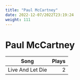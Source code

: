 ```yaml
---
title: "Paul McCartney"
date: 2022-12-07/2022T23:19:24
weight: 111
---
```


# Paul McCartney

 Song | Plays 
----- | -----:
Live And Let Die | 2
